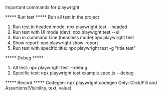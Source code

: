 Important commands for playwright

***** Run test *****
Run all test in the project 
1. Run test in headed mode: npx playwright test --headed
2. Run test with UI mode (dev): npx playwight test --ui
3. Run in command Line (headless mode):npx playwirght test
4. Show report: npx playwright show-report
5. Run test with specific title: npx playwright test -g "title test"

***** Debug *****
1. All test: npx playwright test --debug
2. Specific test: npx playwright test example.spec.js --debug

***** Record *****
Codegen: npx playwright codegen
Only: Click/Fill and Assertions(Visibility, text, value)
